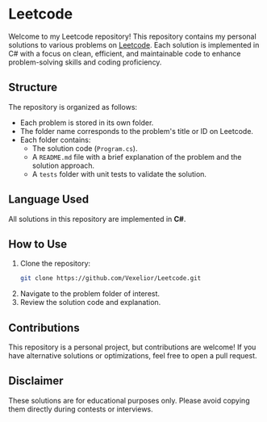# Leetcode

Welcome to my Leetcode repository! This repository contains my personal solutions to various problems on [Leetcode](https://leetcode.com/). Each solution is implemented in C# with a focus on clean, efficient, and maintainable code to enhance problem-solving skills and coding proficiency.

## Structure

The repository is organized as follows:

- Each problem is stored in its own folder.
- The folder name corresponds to the problem's title or ID on Leetcode.
- Each folder contains:
  - The solution code (`Program.cs`).
  - A `README.md` file with a brief explanation of the problem and the solution approach.
  - A `tests` folder with unit tests to validate the solution.

## Language Used

All solutions in this repository are implemented in **C#**.

## How to Use

1. Clone the repository:
   ```bash
   git clone https://github.com/Vexelior/Leetcode.git
   ```
2. Navigate to the problem folder of interest.
3. Review the solution code and explanation.

## Contributions

This repository is a personal project, but contributions are welcome! If you have alternative solutions or optimizations, feel free to open a pull request.

## Disclaimer

These solutions are for educational purposes only. Please avoid copying them directly during contests or interviews.
